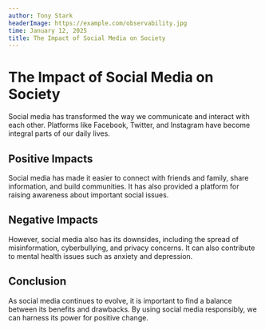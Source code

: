 ```yaml
---
author: Tony Stark
headerImage: https://example.com/observability.jpg
time: January 12, 2025
title: The Impact of Social Media on Society
---
```


# The Impact of Social Media on Society

Social media has transformed the way we communicate and interact with each other. Platforms like Facebook, Twitter, and Instagram have become integral parts of our daily lives.

## Positive Impacts

Social media has made it easier to connect with friends and family, share information, and build communities. It has also provided a platform for raising awareness about important social issues.

## Negative Impacts
However, social media also has its downsides, including the spread of misinformation, cyberbullying, and privacy concerns. It can also contribute to mental health issues such as anxiety and depression.

## Conclusion

As social media continues to evolve, it is important to find a balance between its benefits and drawbacks. By using social media responsibly, we can harness its power for positive change.